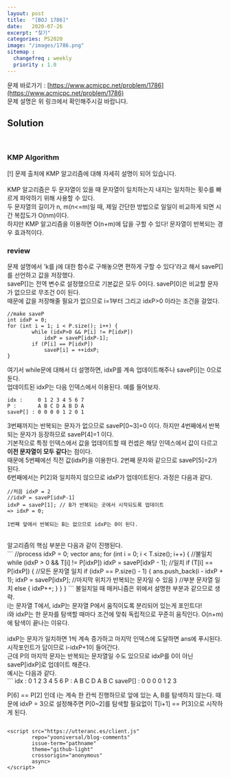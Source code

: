 ```yaml
---
layout: post
title:  "[BOJ 1786]"
date:   2020-07-26
excerpt: "찾기"
categories: PS2020
image: "/images/1786.png"
sitemap :
  changefreq : weekly
  priority : 1.0
---
```

문제 바로가기 : [https://www.acmicpc.net/problem/1786](https://www.acmicpc.net/problem/1786)<br>
문제 설명은 위 링크에서 확인해주시길 바랍니다.<br>

## Solution
<script src="https://gist.github.com/yooniversal/0aacdc0f2d6e40970807eed7c0eff9b8.js"></script>
<br>

### KMP Algorithm

[!] 문제 출처에 KMP 알고리즘에 대해 자세히 설명이 되어 있습니다.<br>
<br>
KMP 알고리즘은 두 문자열이 있을 때 문자열이 일치하는지 내지는 일치하는 횟수를 빠르게 파악하기 위해 사용할 수 있다.<br>
두 문자열의 길이가 n, m(n<=m)일 때, 제일 간단한 방법으로 일일이 비교하게 되면 시간 복잡도가 O(nm)이다.<br>
하지만 KMP 알고리즘을 이용하면 O(n+m)에 답을 구할 수 있다! 문자열이 반복되는 경우 효과적이다.<br>

### review

문제 설명에서 'k를 j에 대한 함수로 구해놓으면 편하게 구할 수 있다'라고 해서 saveP[]를 선언하고 값을 저장했다.<br>
saveP[]는 전역 변수로 설정했으므로 기본값은 모두 0이다. saveP[0]은 비교할 문자가 없으므로 무조건 0이 된다.<br>
때문에 값을 저장해줄 필요가 없으므로 i=1부터 그리고 idxP>0 이라는 조건을 걸었다.<br>
```
//make saveP
int idxP = 0;
for (int i = 1; i < P.size(); i++) {
		while (idxP>0 && P[i] != P[idxP])
			idxP = saveP[idxP-1];
		if (P[i] == P[idxP])
			saveP[i] = ++idxP;
}
```
여기서 while문에 대해서 더 설명하면, idxP를 계속 업데이트해주나 saveP[i]는 0으로 둔다.<br>
업데이트된 idxP는 다음 인덱스에서 이용된다. 예를 들어보자.<br>
```
idx :     0 1 2 3 4 5 6 7
P :       A B C D A B D A
saveP[] : 0 0 0 0 1 2 0 1
```
3번째까지는 반복되는 문자가 없으므로 saveP[0~3]=0 이다. 하지만 4번째에서 반복되는 문자가 등장하므로 saveP[4]=1 이다.<br>
기본적으로 특정 인덱스에서 값을 업데이트할 때 컨셉은 해당 인덱스에서 값이 다르고 <strong>이전 문자열이 모두 같다</strong>는 점이다.<br>
때문에 5번째에선 직전 값(idxP)을 이용한다. 2번째 문자와 같으므로 saveP[5]=2가 된다.<br>
6번째에서는 P[2]와 일치하지 않으므로 idxP가 업데이트된다. 과정은 다음과 같다.<br>
```
//처음 idxP = 2
//idxP = saveP[idxP-1]
idxP = saveP[1]; // B가 반복되는 곳에서 시작되도록 업데이트
=> idxP = 0;

1번째 앞에서 반복되는 B는 없으므로 idxP는 0이 된다.
```
<br>
알고리즘의 핵심 부분은 다음과 같이 진행된다.<br>
```
//process
idxP = 0;
vector<int> ans;
for (int i = 0; i < T.size(); i++) {
	//불일치
	while (idxP > 0 && T[i] != P[idxP])
		idxP = saveP[idxP - 1];
	//일치
	if (T[i] == P[idxP]) {
		//모든 문자열 일치
		if (idxP == P.size() - 1) {
			ans.push_back(i - idxP + 1);
			idxP = saveP[idxP]; //마지막 위치가 반복되는 문자일 수 있음
		}
		//부분 문자열 일치
		else {
			idxP++;
		}
	}
}
```
불일치일 때 매커니즘은 위에서 설명한 부분과 같으므로 생략.<br>
i는 문자열 T에서, idxP는 문자열 P에서 움직이도록 분리되어 있는게 포인트다!<br>
i와 idxP는 한 문자를 탐색할 때마다 조건에 맞춰 독립적으로 꾸준히 움직인다. O(n+m)에 탐색이 끝나는 이유다.<Br>
<br>
idxP는 문자가 일치하면 1씩 계속 증가하고 마지막 인덱스에 도달하면 ans에 푸시된다.<br>
시작포인트가 답이므로 i-idxP+1이 들어간다.<br>
근데 P의 마지막 문자는 반복되는 문자열일 수도 있으므로 idxP를 0이 아닌 saveP[idxP]로 업데이트 해준다.<br>
예시는 다음과 같다.<br>
```
idx :     0 1 2 3 4 5 6
P :       A B C D A B C
saveP[] : 0 0 0 0 1 2 3

P[6] == P[2] 인데 i는 계속 한 칸씩 진행하므로 앞에 있는 A, B를 탐색하지 않는다.
때문에 idxP = 3으로 설정해주면 P[0~2]를 탐색할 필요없이 T[i+1] == P[3]으로 시작하게 된다.
```

<script src="https://utteranc.es/client.js"
        repo="yooniversal/blog-comments"
        issue-term="pathname"
        theme="github-light"
        crossorigin="anonymous"
        async>
</script>
